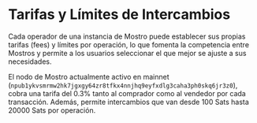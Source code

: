 # Tarifas y Límites de Intercambios

Cada operador de una instancia de Mostro puede establecer sus propias tarifas (fees) y límites por operación, lo que fomenta la competencia entre Mostros y permite a los usuarios seleccionar el que mejor se ajuste a sus necesidades.

El nodo de Mostro actualmente activo en mainnet (`npub1ykvsmrmw2hk7jgxgy64zr8tfkx4nnjhq9eyfxdlg3caha3ph0skq6jr3z0`), cobra una tarifa del 0.3% tanto al comprador como al vendedor por cada transacción. Además, permite intercambios que van desde 100 Sats hasta 20000 Sats por operación.

